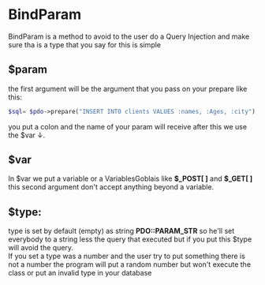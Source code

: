 # BindParam
BindParam is a method to avoid to the user do a Query Injection and make sure tha is a type that you say for this is simple 

## $param
the first argument will be the argument that you pass on your prepare like this:

~~~~php
$sql= $pdo->prepare("INSERT INTO clients VALUES :names, :Ages, :city");
~~~~
you put a colon and the name of your param will receive after this we use the $var ↓. 

## $var
In $var we  put a variable or a VariablesGoblais like **\$_POST[ ]** and **\$_GET[ ]**
this second argument don't accept anything beyond a variable.

## $type:
type is set by default (empty) as string **PDO::PARAM_STR** so he'll set everybody to a string less the query  that executed but if you put this $type will avoid the query.<br>
If you set a type was a number and the user try to put something there is not a number the program will put a random number but won't execute the class or put an invalid type in your database 